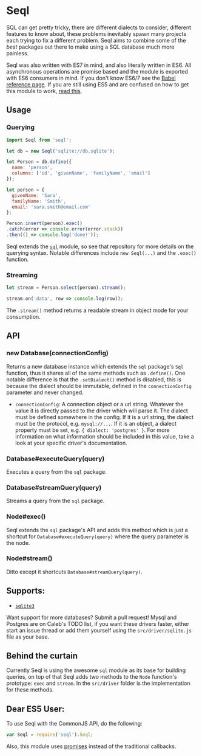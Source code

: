 # Seql
SQL can get pretty tricky, there are different dialects to consider, different features to know about, these problems inevitably spawn many projects each trying to fix a different problem. Seql aims to combine some of the *best* packages out there to make using a SQL database much more painless.

Seql was also written with ES7 in mind, and also literally written in ES6. All asynchronous operations are promise based and the module is exported with ES6 consumers in mind. If you don't know ES6/7 see the [Babel reference page](https://babeljs.io/docs/learn-es2015/). If you are still using ES5 and are confused on how to get this module to work, [read this](#dear-es5-user).

## Usage
### Querying
```javascript
import Seql from 'seql';

let db = new Seql('sqlite://db.sqlite');

let Person = db.define({
  name: 'person',
  columns: ['id', 'givenName', 'familyName', 'email']
});

let person = {
  givenName: 'Sara',
  familyName: 'Smith',
  email: 'sara.smith@email.com'
};

Person.insert(person).exec()
.catch(error => console.error(error.stack))
.then(() => console.log('done!'));
```

Seql extends the [`sql`](https://github.com/brianc/node-sql) module, so see that repository for more details on the querying syntax. Notable differences include `new Seql(...)` and the `.exec()` function.

### Streaming
```javascript
let stream = Person.select(person).stream();

stream.on('data', row => console.log(row));
```

The `.stream()` method returns a readable stream in object mode for your consumption.

## API
### new Database(connectionConfig)
Returns a new database instance which extends the `sql` package's `Sql` function, thus it shares all of the same methods such as `.define()`. One notable difference is that the `.setDialect()` method is disabled, this is because the dialect should be immutable, defined in the `connectionConfig` parameter and never changed.

- `connectionConfig`: A connection object or a url string. Whatever the value it is directly passed to the driver which will parse it. The dialect must be defined somewhere in the config. If it is a url string, the dialect must be the protocol, e.g. `mysql://...`. If it is an object, a dialect property must be set, e.g. `{ dialect: 'postgres' }`. For more information on what information should be included in this value, take a look at your specific driver's documentation.

### Database#executeQuery(query)
Executes a query from the `sql` package.

### Database#streamQuery(query)
Streams a query from the `sql` package.

### Node#exec()
Seql extends the `sql` package's API and adds this method which is just a shortcut for `Database#executeQuery(query)` where the query parameter is the node.

### Node#stream()
Ditto except it shortcuts `Database#streamQuery(query)`.

## Supports:
- [`sqlite3`](https://github.com/mapbox/node-sqlite3)

Want support for more databases? Submit a pull request! Mysql and Postgres are on Caleb's TODO list, if you want these drivers faster, either start an issue thread or add them yourself using the `src/driver/sqlite.js` file as your base.

## Behind the curtain
Currently Seql is using the awesome `sql` module as its base for building queries, on top of that Seql adds two methods to the `Node` function's prototype: `exec` and `stream`. In the `src/driver` folder is the implementation for these methods.

## Dear ES5 User:
To use Seql with the CommonJS API, do the following:

```javascript
var Seql = require('seql').Seql;
```

Also, this module uses [promises](https://developer.mozilla.org/en-US/docs/Web/JavaScript/Reference/Global_Objects/Promise) instead of the traditional callbacks.
